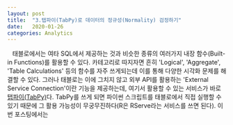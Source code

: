 ```yaml
---
layout: post
title:  "3.탭파이(TabPy)로 데이터의 정규성(Normality) 검정하기"
date:   2020-01-26
categories: Analytics
---
```

&nbsp;&nbsp; 태블로에서는 여타 SQL에서 제공하는 것과 비슷한 종류의 여러가지 내장 함수(Built-in Functions)를 활용할 수 있다. 카테고리로 따지자면 흔히 'Logical', 'Aggregate', 'Table Calculations' 등의 함수를 자주 쓰게되는데 이를 통해 다양한 시각화 문제를 해결할 수 있다. 그러나 태블로는 이에 그치지 않고 외부 API를 활용하는 'External Service Connection'이란 기능을 제공하는데, 여기서 활용할 수 있는 서비스가 바로 [탭파이(TabPy)][TabPy Github]다. TabPy를 쓰게 되면 파이썬 스크립트를 태블로에서 직접 실행할 수 있기 때문에 그 활용 가능성이 무궁무진하다(R은 RServe라는 서비스를 쓰면 된다). 이번 포스팅에서는       


[TabPy Github]: https://github.com/tableau/TabPy



